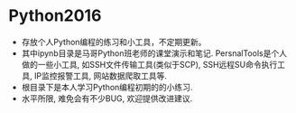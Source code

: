 # Python2016
- 存放个人Python编程的练习和小工具，不定期更新。
- 其中ipynb目录是马哥Python班老师的课堂演示和笔记. PersnalTools是个人做的一些小工具, 如SSH文件传输工具(类似于SCP), SSH远程SU命令执行工具, IP监控报警工具, 网站数据爬取工具等.
- 根目录下是本人学习Python编程初期的的小练习.
- 水平所限, 难免会有不少BUG, 欢迎提供改进建议.
